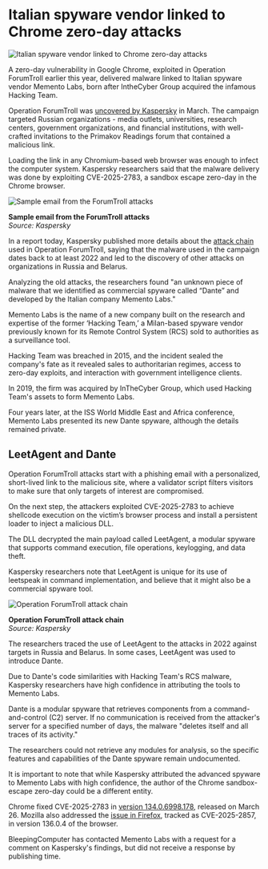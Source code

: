 # Italian spyware vendor linked to Chrome zero-day attacks

![Italian spyware vendor linked to Chrome zero-day attacks](https://www.bleepstatic.com/content/hl-images/2023/11/28/Google_Chrome.jpg)

A zero-day vulnerability in Google Chrome, exploited in Operation ForumTroll earlier this year, delivered malware linked to Italian spyware vendor Memento Labs, born after IntheCyber ​​Group acquired the infamous Hacking Team.

Operation ForumTroll was [uncovered by Kaspersky](https://www.bleepingcomputer.com/news/security/google-fixes-chrome-zero-day-exploited-in-espionage-campaign/) in March. The campaign targeted Russian organizations - media outlets, universities, research centers, government organizations, and financial institutions, with well-crafted invitations to the Primakov Readings forum that contained a malicious link.

Loading the link in any Chromium-based web browser was enough to infect the computer system. Kaspersky researchers said that the malware delivery was done by exploiting CVE-2025-2783, a sandbox escape zero-day in the Chrome browser.

![Sample email from the ForumTroll attacks](https://www.bleepstatic.com/images/news/u/1220909/2025/October/email(1).jpg)

**Sample email from the ForumTroll attacks**  
_Source: Kaspersky_

In a report today, Kaspersky published more details about the [attack chain](http://securelist.com/forumtroll-apt-hacking-team-dante-spyware/117851/) used in Operation ForumTroll, saying that the malware used in the campaign dates back to at least 2022 and led to the discovery of other attacks on organizations in Russia and Belarus.

Analyzing the old attacks, the researchers found "an unknown piece of malware that we identified as commercial spyware called “Dante” and developed by the Italian company Memento Labs."

Memento Labs is the name of a new company built on the research and expertise of the former ‘Hacking Team,’ a Milan-based spyware vendor previously known for its Remote Control System (RCS) sold to authorities as a surveillance tool.

Hacking Team was breached in 2015, and the incident sealed the company's fate as it revealed sales to authoritarian regimes, access to zero-day exploits, and interaction with government intelligence clients.

In 2019, the firm was acquired by InTheCyber Group, which used Hacking Team's assets to form Memento Labs.

Four years later, at the ISS World Middle East and Africa conference, Memento Labs presented its new Dante spyware, although the details remained private.

## LeetAgent and Dante

Operation ForumTroll attacks start with a phishing email with a personalized, short-lived link to the malicious site, where a validator script filters visitors to make sure that only targets of interest are compromised.

On the next step, the attackers exploited CVE-2025-2783 to achieve shellcode execution on the victim’s browser process and install a persistent loader to inject a malicious DLL.

The DLL decrypted the main payload called LeetAgent, a modular spyware that supports command execution, file operations, keylogging, and data theft.

Kaspersky researchers note that LeetAgent is unique for its use of leetspeak in command implementation, and believe that it might also be a commercial spyware tool.

![Operation ForumTroll attack chain](https://www.bleepstatic.com/images/news/u/1220909/2025/October/attack-chain(1).jpg)

**Operation ForumTroll attack chain**  
_Source: Kaspersky_

The researchers traced the use of LeetAgent to the attacks in 2022 against targets in Russia and Belarus. In some cases, LeetAgent was used to introduce Dante.

Due to Dante's code similarities with Hacking Team's RCS malware, Kaspersky researchers have high confidence in attributing the tools to Memento Labs.

Dante is a modular spyware that retrieves components from a command-and-control (C2) server. If no communication is received from the attacker's server for a specified number of days, the malware "deletes itself and all traces of its activity."

The researchers could not retrieve any modules for analysis, so the specific features and capabilities of the Dante spyware remain undocumented.

It is important to note that while Kaspersky attributed the advanced spyware to Memento Labs with high confidence, the author of the Chrome sandbox-escape zero-day could be a different entity.

Chrome fixed CVE-2025-2783 in [version 134.0.6998.178](https://www.bleepingcomputer.com/news/security/google-fixes-chrome-zero-day-exploited-in-espionage-campaign/), released on March 26\. Mozilla also addressed the [issue in Firefox](https://www.bleepingcomputer.com/news/security/mozilla-warns-windows-users-of-critical-firefox-sandbox-escape-flaw/), tracked as CVE-2025-2857, in version 136.0.4 of the browser.

BleepingComputer has contacted Memento Labs with a request for a comment on Kaspersky's findings, but did not receive a response by publishing time.